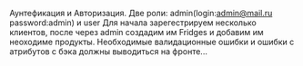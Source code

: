 Аунтефикация и Авторизация.
Две роли: admin(login:admin@mail.ru password:admin) и user
Для начала зарегестрируем несколько клиентов, после через admin создадим им Fridges и добавим им неоходиме продукты.
Необходимые валидационные ошибки и ошибки с атрибутов с бэка должны выводиться на фронте...
